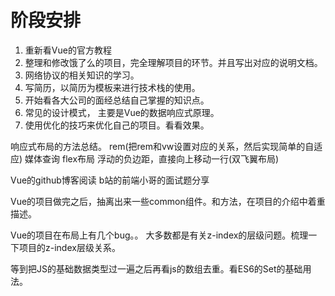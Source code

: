 # 阶段安排

1. 重新看Vue的官方教程
2. 整理和修改饿了么的项目，完全理解项目的环节。并且写出对应的说明文档。
3. 网络协议的相关知识的学习。
4. 写简历，以简历为模板来进行技术栈的使用。
5. 开始看各大公司的面经总结自己掌握的知识点。
6. 常见的设计模式， 主要是Vue的数据响应式原理。
7. 使用优化的技巧来优化自己的项目。看看效果。

响应式布局的方法总结。 rem(把rem和vw设置对应的关系，然后实现简单的自适应) 媒体查询 flex布局
浮动的负边距，直接向上移动一行(双飞翼布局)

Vue的github博客阅读
b站的前端小哥的面试题分享

Vue的项目做完之后，抽离出来一些common组件。和方法，在项目的介绍中着重描述。

Vue的项目在布局上有几个bug。。
大多数都是有关z-index的层级问题。梳理一下项目的z-index层级关系。

等到把JS的基础数据类型过一遍之后再看js的数组去重。看ES6的Set的基础用法。
